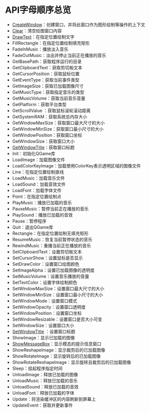 # API字母顺序总览

+ [CreateWindow](Window.md#CreateWindow)：创建窗口，并将此窗口作为图形绘制等操作的上下文
+ [Clear](Graphic.md#Clear)：清空绘图窗口内容
+ [DrawText](Graphic.md#DrawText)：在指定位置绘制文字
+ FillRectangle：在指定位置绘制填充矩形
+ FadeInMusic：播放淡入音乐
+ FadeOutMusic：淡出并停止当前正在播放的音乐
+ GetBasePath：获取程序运行的目录
+ GetClipboardText：获取剪切板文本
+ GetCursorPosition：获取鼠标位置
+ GetEventType：获取当前事件类型
+ GetImageSize：获取已加载图像尺寸
+ GetMusicType：获取指定音乐的类型
+ GetMusicVolume：获取当前音乐音量
+ GetPlatform：获取平台类型
+ GetScrollValue ：获取鼠标滚轮滚动距离
+ GetSystemRAM：获取系统总内存大小
+ GetWindowMaxSize：获取窗口最大尺寸的大小
+ GetWindowMinSize：获取窗口最小尺寸的大小
+ GetWindowPosition：获取窗口坐标
+ GetWindowSize：获取窗口大小
+ [GetWindowTitle](Window.md#GetWindowTitle)：获取窗口标题
+ Init：初始化QGame库
+ LoadImage：加载图像文件
+ LoadColorKeyImage：加载使用ColorKey表示透明区域的图像文件
+ Line：在指定位置绘制直线
+ LoadMusic：加载音乐文件
+ LoadSound：加载音效文件
+ LoadFont：加载字体文件
+ Point：在指定位置绘制点
+ PlayMusic：播放已加载的音乐
+ PauseMusic：暂停当前正在播放的音乐
+ PlaySound：播放已加载的音效
+ Pause：暂停程序
+ Quit：退出QGame库
+ Rectangle：在指定位置绘制无填充矩形
+ ResumeMusic：恢复当前暂停状态的音乐
+ RewindMusic：重播当前正在播放的音乐
+ SetClipboardText：设置剪切板文本
+ SetCursorShow：设置鼠标是否显示
+ SetDrawColor：设置窗口绘图颜色
+ SetImageAlpha：设置已加载图像的透明度
+ SetMusicVolume：设置音乐播放的音量
+ SetTextColor：设置字体绘制颜色
+ SetWindowMaxSize：设置窗口最大尺寸的大小
+ SetWindowMinSize：设置窗口最小尺寸的大小
+ SetWindowMode：设置窗口模式
+ SetWindowOpacity：设置窗口透明度
+ SetWindowPosition：设置窗口坐标
+ SetWindowResizable：设置窗口是否大小可变
+ SetWindowSize：设置窗口大小
+ [SetWindowTitle](Window.md#SetWindowTitle) ：设置窗口标题
+ ShowImage：显示已加载的图像
+ [ShowMessageBox](Window.md#ShowMessageBox)：显示模态的提示信息窗口
+ ShowReshapeImage：显示裁剪后的已加载图像
+ ShowRotateImage：显示旋转后的已加载图像
+ ShowRotateReshapeImage：显示旋转且裁剪后的已加载图像
+ Sleep：挂起程序指定时间
+ UnloadImage：释放已加载的图像
+ UnloadMusic：释放已加载的音乐
+ UnloadSound：释放已加载的音效
+ UnloadFont：释放已加载的字体
+ Update：将渲染缓冲区的内容刷新到屏幕上
+ UpdateEvent：获取并更新事件